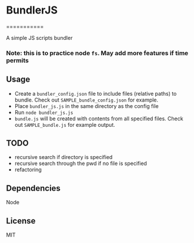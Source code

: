 # BundlerJS
===========

A simple JS scripts bundler
### Note: this is to practice node `fs`. May add more features if time permits


## Usage
+ Create a `bundler_config.json` file to include files (relative paths) to bundle. Check out `SAMPLE_bundle_config.json` for example.
+ Place `bundler_js.js` in the same directory as the config file
+ Run `node bundler_js.js`
+ `bundle.js` will be created with contents from all specified files. Check out `SAMPLE_bundle.js` for example output.


## TODO
+ recursive search if directory is specified
+ recursive search through the pwd if no file is specified
+ refactoring


## Dependencies
Node


## License
MIT

